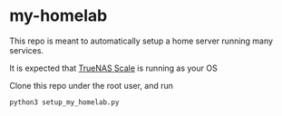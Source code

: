 # my-homelab

This repo is meant to automatically setup a home server running many services.

It is expected that [TrueNAS Scale](https://www.truenas.com/download-truenas-scale/) is running as your OS

Clone this repo under the root user, and run

    python3 setup_my_homelab.py
